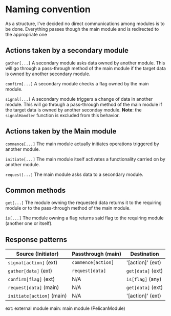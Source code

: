 # Naming convention

As a structure, I've decided no direct communications among modules is to be done. Everything passes though the main module and is redirected to the appropriate one

## Actions taken by a secondary module

`gather[...]`
A secondary module asks data owned by another module.
This will go through a pass-through method of the main module if the target data is owned by another secondary module.

`confirm[...]`
A secondary module checks a flag owned by the main module.

`signal[...]`
A secondary module triggers a change of data in another module.
This will go through a pass-through method of the main module if the target data is owned by another seconday module.
**Note**: the `signalHandler` function is excluded from this behavior.

## Actions taken by the Main module

`commence[...]`
The main module actually initiates operations triggered by another module.

`initiate[...]`
The main module itself activates a functionality carried on by another module.

`request[...]`
The main module asks data to a secondary module.

## Common methods

`get[...]`
The module owning the requested data returns it to the requiring module or to the pass-through method of the main module.

`is[...]`
The module owning a flag returns said flag to the requiring module (another one or itself).

## Response patterns

|    Source (Initiator)     | Passthrough (main) |     Destination     |
|---------------------------|--------------------|---------------------|
|  `signal[action]` (ext)   | `commence[action]` |  '[action]' (ext)   |
|   `gather[data]`  (ext)   |  `request[data]`   |  `get[data]` (ext)  |
|   `confirm[flag]` (ext)   |        N/A         |  `is[flag]` (any)   |
|  `request[data]` (main)   |        N/A         |  `get[data]` (ext)  |
| `initiate[action]` (main) |        N/A         |  '[action]' (ext)   |

ext: external module
main: main module (PelicanModule)
